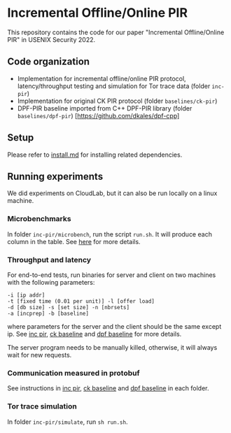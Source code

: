 # Incremental Offline/Online PIR

This repository contains the code for our paper "Incremental Offline/Online PIR" in USENIX Security 2022.

## Code organization

- Implementation for incremental offline/online PIR protocol,
  latency/throughput testing and simulation for Tor trace data (folder `inc-pir`)
- Implementation for original CK PIR protocol (folder  `baselines/ck-pir`)
- DPF-PIR baseline imported from C++ DPF-PIR library (folder `baselines/dpf-pir`) [https://github.com/dkales/dpf-cpp]


## Setup
Please refer to [install.md](./install.md) for installing related dependencies.

## Running experiments
We did experiments on CloudLab, but it can also be run locally on a linux machine.

### Microbenchmarks

In folder `inc-pir/microbench`, run the script `run.sh`. It will produce each column in the table. See [here](./inc-pir/microbench/readme.md) for more details.


### Throughput and latency 

For end-to-end tests, run binaries for server and client on two machines with the following parameters:

```
-i [ip addr] 
-t [fixed time (0.01 per unit)] -l [offer load] 
-d [db size] -s [set size] -n [nbrsets] 
-a [incprep] -b [baseline]
```

where parameters for the server and the client should be the same except ip.
See [inc pir](./inc-pir/readme.md), [ck baseline](./baselines/ck-pir/readme.md) and [dpf baseline](./baselines/dpf-pir/readme.md) for more details.

The server program needs to be manually killed, otherwise, it will always wait for new requests.

### Communication measured in protobuf

See instructions in [inc pir](./inc-pir/readme.md), [ck baseline](./baselines/ck-pir/readme.md) and [dpf baseline](./baselines/dpf-pir/readme.md) in each folder.

### Tor trace simulation

In folder `inc-pir/simulate`, run `sh run.sh`.

